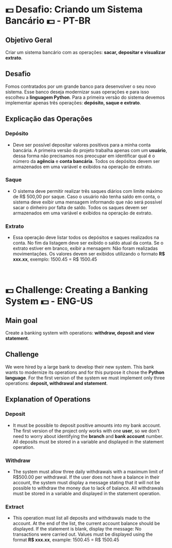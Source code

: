 # 💵 Desafio: Criando um Sistema Bancário 💵 - PT-BR

## Objetivo Geral

Criar um sistema bancário com as operações: **sacar, depositar e visualizar extrato**.

## Desafio

Fomos contratados por um grande banco para desenvolver o seu novo sistema. Esse banco deseja modernizar suas operações e para isso escolheu a **linguagem Python**. Para a primeira versão do sistema devemos implementar apenas três operações: **depósito, saque e extrato**.

## Explicação das Operações

### Depósito

* Deve ser possível depositar valores positivos para a minha conta bancária. A primeira versão do projeto trabalha apenas com um **usuário**, dessa forma não precisamos nos preocupar em identificar qual é o número da **agência** e **conta bancária**. Todos os depósitos devem ser armazenados em uma variável e exibidos na operação de extrato.

### Saque

* O sistema deve permitir realizar três saques diários com limite máximo de R$ 500,00 por saque. Caso o usuário não tenha saldo em conta, o sistema deve exibir uma mensagem informando que não será possível sacar o dinheiro por falta de saldo. Todos os saques devem ser armazenados em uma variável e exibidos na operação de extrato.

### Extrato

* Essa operação deve listar todos os depósitos e saques realizados na conta. No fim da listagem deve ser exibido o saldo atual da conta. Se o extrato estiver em branco, exibir a mensagem: Não foram realizadas movimentações.
Os valores devem ser exibidos utilizando o formato **R$ xxx.xx**, exemplo: 1500.45 = R$ 1500.45

<br>

# 💵 Challenge: Creating a Banking System 💵 - ENG-US

## Main goal

Create a banking system with operations: **withdraw, deposit and view statement**.

## Challenge

We were hired by a large bank to develop their new system. This bank wants to modernize its operations and for this purpose it chose the **Python language**. For the first version of the system we must implement only three operations: **deposit, withdrawal and statement**.

## Explanation of Operations

### Deposit

* It must be possible to deposit positive amounts into my bank account. The first version of the project only works with one **user**, so we don't need to worry about identifying the **branch** and **bank account** number. All deposits must be stored in a variable and displayed in the statement operation.

### Withdraw

* The system must allow three daily withdrawals with a maximum limit of R$500.00 per withdrawal. If the user does not have a balance in their account, the system must display a message stating that it will not be possible to withdraw the money due to lack of balance. All withdrawals must be stored in a variable and displayed in the statement operation.

### Extract

* This operation must list all deposits and withdrawals made to the account. At the end of the list, the current account balance should be displayed. If the statement is blank, display the message: No transactions were carried out.
Values ​​must be displayed using the format **R$ xxx.xx**, example: 1500.45 = R$ 1500.45